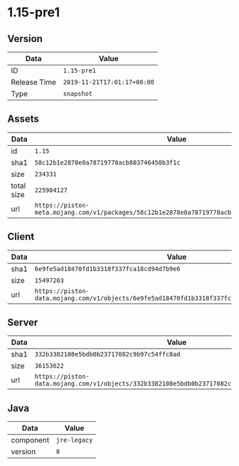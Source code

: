 # 1.15-pre1

## Version

|**Data**        | **Value**                 |
|----------------|-------------------------|
| ID   | ```1.15-pre1```   |
| Release Time   | ```2019-11-21T17:01:17+00:00```   |
| Type   | ```snapshot```   |

## Assets

|**Data**        | **Value**                 |
|----------------|-------------------------|
| id   | ```1.15```   |
| sha1   | ```58c12b1e2878e0a78719778acb803746450b3f1c```   |
| size   | ```234331```   |
| total size  | ```225984127```  |
| url       | ```https://piston-meta.mojang.com/v1/packages/58c12b1e2878e0a78719778acb803746450b3f1c/1.15.json``` |

## Client

|**Data**        | **Value**                 |
|----------------|-------------------------|
| sha1   | ```6e9fe5ad18470fd1b3318f337fca18cd94d7b9e6```   |
| size   | ```15497203```   |
| url       | ```https://piston-data.mojang.com/v1/objects/6e9fe5ad18470fd1b3318f337fca18cd94d7b9e6/client.jar``` |

## Server

|**Data**        | **Value**                 |
|----------------|-------------------------|
| sha1   | ```332b3382108e5bdb0b23717082c9b97c54ffc8ad```   |
| size   | ```36153622```   |
| url       | ```https://piston-data.mojang.com/v1/objects/332b3382108e5bdb0b23717082c9b97c54ffc8ad/server.jar``` |

## Java

|**Data**        | **Value**                 |
|----------------|-------------------------|
| component   | ```jre-legacy```   |
| version   | ```8```   |